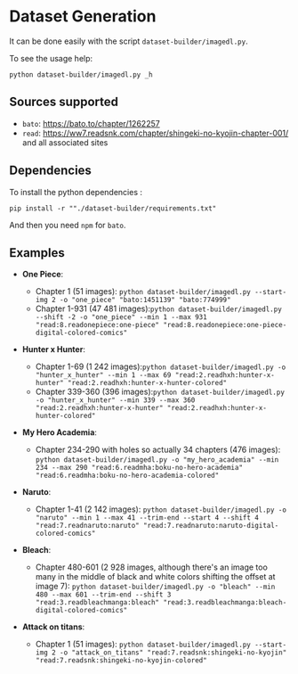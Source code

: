 # Dataset Generation

It can be done easily with the script ```dataset-builder/imagedl.py```.

To see the usage help:

```
python dataset-builder/imagedl.py _h
```

## Sources supported

- ```bato```: https://bato.to/chapter/1262257
- ```read```: https://ww7.readsnk.com/chapter/shingeki-no-kyojin-chapter-001/ and all associated sites

## Dependencies

To install the python dependencies :
```
pip install -r ""./dataset-builder/requirements.txt"
```
And then you need ```npm``` for ```bato```.

## Examples


- **One Piece**:
  - Chapter 1 (51 images): ```python dataset-builder/imagedl.py --start-img 2 -o "one_piece" "bato:1451139" "bato:774999"```
  - Chapter 1-931 (47 481 images):```python dataset-builder/imagedl.py --shift -2 -o "one_piece" --min 1 --max 931 "read:8.readonepiece:one-piece" "read:8.readonepiece:one-piece-digital-colored-comics"```
- **Hunter x Hunter**:
  - Chapter 1-69  (1 242 images):```python dataset-builder/imagedl.py -o "hunter_x_hunter" --min 1 --max 69 "read:2.readhxh:hunter-x-hunter" "read:2.readhxh:hunter-x-hunter-colored"```
  - Chapter 339-360  (396 images):```python dataset-builder/imagedl.py -o "hunter_x_hunter" --min 339 --max 360 "read:2.readhxh:hunter-x-hunter" "read:2.readhxh:hunter-x-hunter-colored"```

- **My Hero Academia**:
  - Chapter 234-290 with holes so actually 34 chapters (476 images): ```python dataset-builder/imagedl.py -o "my_hero_academia" --min 234 --max 290 "read:6.readmha:boku-no-hero-academia" "read:6.readmha:boku-no-hero-academia-colored"```

- **Naruto**:
  - Chapter 1-41 (2 142 images): ```python dataset-builder/imagedl.py -o "naruto" --min 1 --max 41 --trim-end --start 4 --shift 4 "read:7.readnaruto:naruto" "read:7.readnaruto:naruto-digital-colored-comics"```

- **Bleach**:
  - Chapter 480-601 (2 928 images, although there's an image too many in the middle of black and white colors shifting the offset at image 7): ```python dataset-builder/imagedl.py -o "bleach" --min 480 --max 601 --trim-end --shift 3 "read:3.readbleachmanga:bleach" "read:3.readbleachmanga:bleach-digital-colored-comics"```
- **Attack on titans**:
  - Chapter 1 (51 images): ```python dataset-builder/imagedl.py --start-img 2 -o "attack_on_titans" "read:7.readsnk:shingeki-no-kyojin" "read:7.readsnk:shingeki-no-kyojin-colored"```
